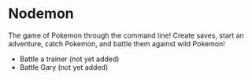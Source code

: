 # Nodemon
The game of Pokemon through the command line! Create saves, start an adventure, catch Pokemon, and battle them against wild Pokemon!
* Battle a trainer (not yet added)
* Battle Gary (not yet added)
